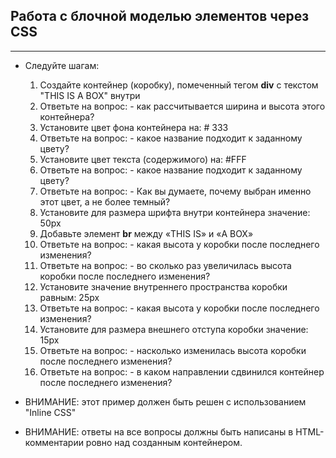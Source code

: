 ## Работа с блочной моделью элементов через CSS

---

* Следуйте шагам:
  1. Создайте контейнер (коробку), помеченный тегом **div** с текстом "THIS IS A BOX" внутри
  2. Ответьте на вопрос: - как рассчитывается ширина и высота этого контейнера?
  3. Установите цвет фона контейнера на: # 333
  4. Ответьте на вопрос: - какое название подходит к заданному цвету?
  5. Установите цвет текста (содержимого) на: #FFF
  6. Ответьте на вопрос: - какое название подходит к заданному цвету?
  7. Ответьте на вопрос: - Как вы думаете, почему выбран именно этот цвет, а не более темный?
  8. Установите для размера шрифта внутри контейнера значение: 50px
  9. Добавьте элемент **br** между «THIS IS» и «A BOX»
  10. Ответьте на вопрос: - какая высота у коробки после последнего изменения?
  11. Ответьте на вопрос: - во сколько раз увеличилась высота коробки после последнего изменения?
  12. Установите значение внутреннего пространства коробки равным: 25px
  13. Ответьте на вопрос: - какая высота у коробки после последнего изменения? 
  15. Установите для размера внешнего отступа коробки значение: 15px
  16. Ответьте на вопрос: - насколько изменилась высота коробки после последнего изменения? 
  17. Ответьте на вопрос: - в каком направлении сдвинился контейнер после последнего изменения?


* ВНИМАНИЕ: этот пример должен быть решен с использованием "Inline CSS"
* ВНИМАНИЕ: ответы на все вопросы должны быть написаны в HTML-комментарии ровно над созданным контейнером.

